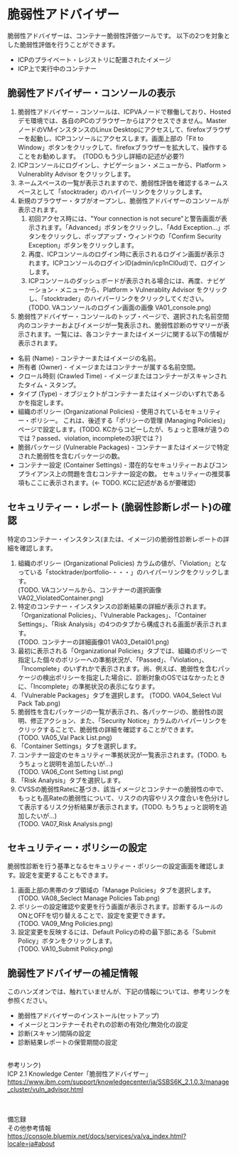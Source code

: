 # 脆弱性アドバイザー

脆弱性アドバイザーは、コンテナー脆弱性評価ツールです。
以下の2つを対象とした脆弱性評価を行うことができます。
- ICPのプライベート・レジストリに配置されたイメージ
- ICP上で実行中のコンテナー

## 脆弱性アドバイザー・コンソールの表示
1. 脆弱性アドバイザー・コンソールは、ICPVAノードで稼働しており、Hostedデモ環境では、各自のPCのブラウザーからはアクセスできません。MasterノードのVMインスタンスのLinux Desktopにアクセスして、firefoxブラウザーを起動し、ICPコンソールにアクセスします。画面上部の「Fit to Window」ボタンをクリックして、firefoxブラウザーを拡大して、操作することをお勧めします。　(TODO.もう少し詳細の記述が必要?)
1. ICPコンソールにログインし、ナビゲーション・メニューから、Platform > Vulnerablity Advisor をクリックします。
1. ネームスペースの一覧が表示されますので、脆弱性評価を確認するネームスペースとして「stocktrader」のハイパーリンクをクリックします。
1. 新規のブラウザー・タブがオープンし、脆弱性アドバイザーのコンソールが表示されます。
    1. 初回アクセス時には、"Your connection is not secure"と警告画面が表示されます。「Advanced」ボタンをクリックし、「Add Exception...」ボタンをクリックし、ポップアップ・ウィンドウの「Confirm Security Exception」ボタンをクリックします。
    1. 再度、ICPコンソールのログイン時に表示されるログイン画面が表示されます。ICPコンソールのログインID(admin/icp1nCl0ud)で、ログインします。
    1. ICPコンソールのダッシュボードが表示される場合には、再度、ナビゲーション・メニューから、Platform > Vulnerablity Advisor をクリックし、「stocktrader」のハイパーリンクをクリックしてください。
  <br>(TODO. VAコンソールのログイン画面の画像 VA01_console.png)
1. 脆弱性アドバイザー・コンソールのトップ・ページで、選択された名前空間内のコンテナーおよびイメージが一覧表示され、脆弱性診断のサマリーが表示されます。一覧には、各コンテナーまたはイメージに関する以下の情報が表示されます。
- 名前 (Name) - コンテナーまたはイメージの名前。
- 所有者 (Owner) - イメージまたはコンテナーが属する名前空間。
- クロール時刻 (Crawled Time) - イメージまたはコンテナーがスキャンされたタイム・スタンプ。
- タイプ (Type) - オブジェクトがコンテナーまたはイメージのいずれであるかを指定します。
- 組織のポリシー (Organizational Policies) - 使用されているセキュリティー・ポリシー。 これは、後述する「ポリシーの管理 (Managing Policies)」ページで設定します。(TODO. KCからコピーしたが、ちょっと意味が違うのでは？passed、violation, incompleteの3択では？)
- 脆弱パッケージ (Vulnerable Packages) - コンテナーまたはイメージで特定された脆弱性を含むパッケージの数。
- コンテナー設定 (Container Settings) - 潜在的なセキュリティーおよびコンプライアンス上の問題を含むコンテナー設定の数。 セキュリティーの推奨事項もここに表示されます。(← TODO. KCに記述があるが要確認)

## セキュリティー・レポート (脆弱性診断レポート)の確認
特定のコンテナー・インスタンス(または、イメージ)の脆弱性診断レポートの詳細を確認します。
1. 組織のポリシー (Organizational Policies) カラムの値が、「Violation」となっている「stocktrader/portfolio-・・・」のハイパーリンクをクリックします。
<br>(TODO. VAコンソールから、コンテナーの選択画像 VA02_ViolatedContainer.png)
1. 特定のコンテナー・インスタンスの診断結果の詳細が表示されます。「Organizational Policies」、「Vulnerable Packages」、「Container Settings」、「Risk Analysis」の4つのタブから構成される画面が表示されます。
<br>(TODO. コンテナーの詳細画像01 VA03_Detail01.png)
1. 最初に表示される「Organizational Policies」タブでは、組織のポリシーで指定した個々のポリシーへの準拠状況が、「Passed」、「Violation」、「Incomplete」のいずれかで表示されます。尚、例えば、脆弱性を含むパッケージの検出ポリシーを指定した場合に、診断対象のOSではなかったときに、「Incomplete」の準拠状況の表示になります。
1. 「Vulnerable Packages」タブを選択します。
<by>(TODO. VA04_Select Vul Pack Tab.png)
1. 脆弱性を含むパッケージの一覧が表示され、各パッケージの、脆弱性の説明、修正アクション、また、「Security Notice」カラムのハイパーリンクをクリックすることで、脆弱性の詳細を確認することができます。
<br>(TODO. VA05_Val Pack List.png)
1. 「Container Settings」タブを選択します。
1. コンテナー設定のセキュリティー準拠状況が一覧表示されます。(TODO. もうちょっと説明を追加したいが...)
<br>(TODO. VA06_Cont Setting List.png)
1. 「Risk Analysis」タブを選択します。
1. CVSSの脆弱性Rateに基づき、該当イメージとコンテナーの脆弱性の中で、もっとも高Rateの脆弱性について、リスクの内容やリスク度合いを色分けして表示するリスク分析結果が表示されます。(TODO. もうちょっと説明を追加したいが...)
<br>(TODO. VA07_Risk Analysis.png)

## セキュリティー・ポリシーの設定
脆弱性診断を行う基準となるセキュリティー・ポリシーの設定画面を確認します。設定を変更することもできます。
1. 画面上部の黒帯のタブ領域の「Manage Policies」タブを選択します。
<br>(TODO. VA08_Seclect Manage Policies Tab.png)
1. ポリシーの設定確認や変更を行う画面が表示されます。診断するルールのONとOFFを切り替えることで、設定を変更できます。
<br>(TODO. VA09_Mng Policies.png)
1. 設定変更を反映するには、Default Policyの枠の最下部にある「Submit Policy」ボタンをクリックします。
<br>(TODO. VA10_Submit Policy.png)

## 脆弱性アドバイザーの補足情報
このハンズオンでは、触れていませんが、下記の情報については、参考リンクを参照ください。
- 脆弱性アドバイザーのインストール(セットアップ)
- イメージとコンテナーそれぞれの診断の有効化/無効化の設定
- 診断(スキャン)間隔の設定
- 診断結果レポートの保管期間の設定

<br>参考リンク)<br>
ICP 2.1 Knowledge Center「脆弱性アドバイザー」<br>
https://www.ibm.com/support/knowledgecenter/ja/SSBS6K_2.1.0.3/manage_cluster/vuln_advisor.html

<br><br>
備忘録<br>
その他参考情報
https://console.bluemix.net/docs/services/va/va_index.html?locale=ja#about


